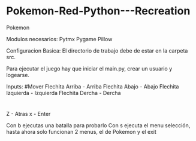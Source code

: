 # Pokemon-Red-Python---Recreation
Pokemon 

Modulos necesarios:
Pytmx
Pygame
Pillow


Configuracion Basica: El directorio de trabajo debe de estar en la carpeta src.


Para ejecutar el juego hay que iniciar el main.py, crear un usuario y logearse.


Inputs:
#Mover
Flechita Arriba - Arriba
Flechita Abajo - Abajo
Flechita Izquierda - Izquierda
Flechita Dercha - Dercha

#
Z - Atras
x - Enter


Con b ejecutas una batalla para probarlo
Con s ejecuta el menu selección, hasta ahora solo funcionan 2 menus, el de Pokemon y el exit
